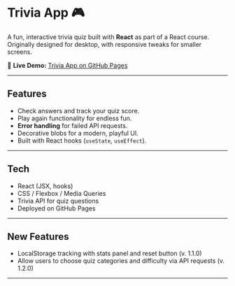 # Trivia App 🎮

A fun, interactive trivia quiz built with **React** as part of a React course. Originally designed for desktop, with responsive tweaks for smaller screens.

🔗 **Live Demo:** [Trivia App on GitHub Pages](https://mohRasooli.github.io/trivia-app/)

---

## Features

- Check answers and track your quiz score.
- Play again functionality for endless fun.
- **Error handling** for failed API requests.
- Decorative blobs for a modern, playful UI.
- Built with React hooks (`useState`, `useEffect`).

---

## Tech

- React (JSX, hooks)
- CSS / Flexbox / Media Queries
- Trivia API for quiz questions
- Deployed on GitHub Pages

---

## New Features

- LocalStorage tracking with stats panel and reset button (v. 1.1.0)
- Allow users to choose quiz categories and difficulty via API requests (v. 1.2.0)

---
